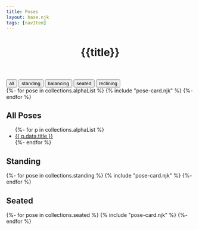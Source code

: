 ```yaml
---
title: Poses
layout: base.njk
tags: [navItem]
---
```

<header class="page-header">
  <h1 class="page-title">{{title}}</h1>
</header>



<section class="filterable">
  <div class="filters">
    <button class="button active" data-type="all">all</button>
    <button class="button" data-type="standing">standing</button>
    <button class="button" data-type="balancing">balancing</button>
    <button class="button" data-type="seated">seated</button>
    <button class="button" data-type="reclining">reclining</button>
  </div>
  <div class="cards">
    {%- for pose in collections.alphaList %}
      {% include "pose-card.njk" %}
    {%- endfor %}
  </div>
</section>



## All Poses
<ul>
  {%- for p in collections.alphaList %}
  <li>
  <a href="{{ p.url }}">
  {{ p.data.title }}
  </a>
  </li>
  {%- endfor %}
</ul>



<section class="standing">
  <h2>Standing</h2>
  <div class="posecard">
  {%- for pose in collections.standing %}
  {% include "pose-card.njk" %}
  {%- endfor %}
  </div>
</section>

<section class="seated">
  <h2>Seated</h2>
  <div class="posecard">
  {%- for pose in collections.seated %}
  {% include "pose-card.njk" %}
  {%- endfor %}
  </div>
</section>